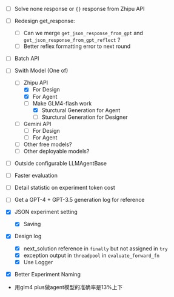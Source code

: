 - [ ] Solve none response or `{}` response from Zhipu API
- [ ] Redesign get_response:
  - [ ] Can we merge `get_json_response_from_gpt` and `get_json_response_from_gpt_reflect` ?
  - [ ] Better reflex formatting error to next round
- [ ] Batch API
- [ ] Swith Model (One of)
  - [ ] Zhipu API
    - [X] For Design
    - [X] For Agent
    - [ ] Make GLM4-flash work
      - [X] Sturctural Generation for Agent
      - [ ] Sturctural Generation for Designer
  - [ ] Gemini API
    - [ ] For Design
    - [ ] For Agent
  - [ ] Other free models?
  - [ ] Other deployable models?
- [ ] Outside configurable LLMAgentBase
- [ ] Faster evaluation
- [ ] Detail statistic on experiment token cost
- [ ] Get a GPT-4 + GPT-3.5 generation log for reference

- [X] JSON experiment setting
  - [X] Saving
- [X] Design log
  - [x] next_solution reference in `finally` but not assigned in `try`
  - [X] exception output in `threadpool` in `evaluate_forward_fn`
  - [X] Use Logger
- [X] Better Experiment Naming


- 用glm4 plus做agent模型的准确率是13%上下